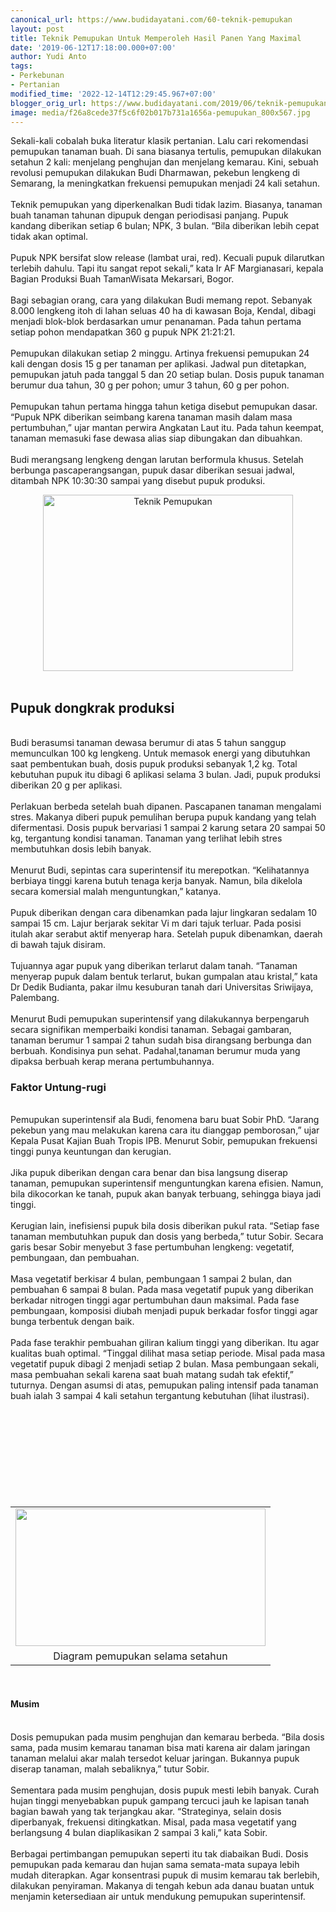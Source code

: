 ```yaml
---
canonical_url: https://www.budidayatani.com/60-teknik-pemupukan
layout: post
title: Teknik Pemupukan Untuk Memperoleh Hasil Panen Yang Maximal
date: '2019-06-12T17:18:00.000+07:00'
author: Yudi Anto
tags:
- Perkebunan
- Pertanian
modified_time: '2022-12-14T12:29:45.967+07:00'
blogger_orig_url: https://www.budidayatani.com/2019/06/teknik-pemupukan-untuk-memperoleh-hasil.html
image: media/f26a8cede37f5c6f02b017b731a1656a-pemupukan_800x567.jpg
---
```

Sekali-kali cobalah buka literatur klasik pertanian. Lalu cari rekomendasi pemupukan tanaman buah. Di sana biasanya tertulis, pemupukan dilakukan setahun 2 kali: menjelang penghujan dan menjelang kemarau. Kini, sebuah revolusi pemupukan dilakukan Budi Dharmawan, pekebun lengkeng di Semarang, la meningkatkan frekuensi pemupukan menjadi 24 kali setahun.<br/><br/>Teknik pemupukan yang diperkenalkan Budi tidak lazim. Biasanya, tanaman buah tanaman tahunan dipupuk dengan periodisasi panjang. Pupuk kandang diberikan setiap 6 bulan; NPK, 3 bulan. “Bila diberikan lebih cepat tidak akan optimal.<br/><br/>Pupuk NPK bersifat slow release (lambat urai, red). Kecuali pupuk dilarutkan terlebih dahulu. Tapi itu sangat repot sekali,” kata Ir AF Margianasari, kepala Bagian Produksi Buah TamanWisata Mekarsari, Bogor.<br/><br/>Bagi sebagian orang, cara yang dilakukan Budi memang repot. Sebanyak 8.000 lengkeng itoh di lahan seluas 40 ha di kawasan Boja, Kendal, dibagi menjadi blok-blok berdasarkan umur penanaman. Pada tahun pertama setiap pohon mendapatkan 360 g pupuk NPK 21:21:21.<br/><br/>Pemupukan dilakukan setiap 2 minggu. Artinya frekuensi pemupukan 24 kali dengan dosis 15 g per tanaman per aplikasi. Jadwal pun ditetapkan, pemupukan jatuh pada tanggal 5 dan 20 setiap bulan. Dosis pupuk tanaman berumur dua tahun, 30 g per pohon; umur 3 tahun, 60 g per pohon.<br/><br/>Pemupukan tahun pertama hingga tahun ketiga disebut pemupukan dasar. “Pupuk NPK diberikan seimbang karena tanaman masih dalam masa pertumbuhan,” ujar mantan perwira Angkatan Laut itu. Pada tahun keempat, tanaman memasuki fase dewasa alias siap dibungakan dan dibuahkan.<br/><br/>Budi merangsang lengkeng dengan larutan berformula khusus. Setelah berbunga pascaperangsangan, pupuk dasar diberikan sesuai jadwal, ditambah NPK 10:30:30 sampai yang disebut pupuk produksi.<br/><div style="clear: both; text-align: center;"><a style="margin-left: 1em; margin-right: 1em;" href="https://i2.wp.com/1.bp.blogspot.com/-lQrJ4enz70w/XQCt2_WDazI/AAAAAAAAB5A/Gtl3KfLBiegGrGtbEgwFACZqEDHKgmrQACLcBGAs/s1600/pemupukan_800x567.jpg?ssl=1"><img title="" src="https://i2.wp.com/1.bp.blogspot.com/-lQrJ4enz70w/XQCt2_WDazI/AAAAAAAAB5A/Gtl3KfLBiegGrGtbEgwFACZqEDHKgmrQACLcBGAs/s400/pemupukan_800x567.jpg?resize=400%2C282&amp;ssl=1" alt="Teknik Pemupukan" width="400" height="282" border="0" data-original-height="567" data-original-width="800" data-recalc-dims="1" /></a></div><br/><h2>Pupuk dongkrak produksi</h2><br/>Budi berasumsi tanaman dewasa berumur di atas 5 tahun sanggup memunculkan 100 kg lengkeng. Untuk memasok energi yang dibutuhkan saat pembentukan buah, dosis pupuk produksi sebanyak 1,2 kg. Total kebutuhan pupuk itu dibagi 6 aplikasi selama 3 bulan. Jadi, pupuk produksi diberikan 20 g per aplikasi.<br/><br/>Perlakuan berbeda setelah buah dipanen. Pascapanen tanaman mengalami stres. Makanya diberi pupuk pemulihan berupa pupuk kandang yang telah difermentasi. Dosis pupuk bervariasi 1 sampai 2 karung setara 20 sampai 50 kg, tergantung kondisi tanaman. Tanaman yang terlihat lebih stres membutuhkan dosis lebih banyak.<br/><br/>Menurut Budi, sepintas cara superintensif itu merepotkan. “Kelihatannya berbiaya tinggi karena butuh tenaga kerja banyak. Namun, bila dikelola secara komersial malah menguntungkan,” katanya.<br/><br/>Pupuk diberikan dengan cara dibenamkan pada lajur lingkaran sedalam 10 sampai 15 cm. Lajur berjarak sekitar Vi m dari tajuk terluar. Pada posisi itulah akar serabut aktif menyerap hara. Setelah pupuk dibenamkan, daerah di bawah tajuk disiram.<br/><br/>Tujuannya agar pupuk yang diberikan terlarut dalam tanah. “Tanaman menyerap pupuk dalam bentuk terlarut, bukan gumpalan atau kristal,” kata Dr Dedik Budianta, pakar ilmu kesuburan tanah dari Universitas Sriwijaya, Palembang.<br/><br/>Menurut Budi pemupukan superintensif yang dilakukannya berpengaruh secara signifikan memperbaiki kondisi tanaman. Sebagai gambaran, tanaman berumur 1 sampai 2 tahun sudah bisa dirangsang berbunga dan berbuah. Kondisinya pun sehat. Padahal,tanaman berumur muda yang dipaksa berbuah kerap merana pertumbuhannya.<br/><h3>Faktor Untung-rugi</h3><br/>Pemupukan superintensif ala Budi, fenomena baru buat Sobir PhD. “Jarang pekebun yang mau melakukan karena cara itu dianggap pemborosan,” ujar Kepala Pusat Kajian Buah Tropis IPB. Menurut Sobir, pemupukan frekuensi tinggi punya keuntungan dan kerugian.<br/><br/>Jika pupuk diberikan dengan cara benar dan bisa langsung diserap tanaman, pemupukan superintensif menguntungkan karena efisien. Namun, bila dikocorkan ke tanah, pupuk akan banyak terbuang, sehingga biaya jadi tinggi.<br/><br/>Kerugian lain, inefisiensi pupuk bila dosis diberikan pukul rata. “Setiap fase tanaman membutuhkan pupuk dan dosis yang berbeda,” tutur Sobir. Secara garis besar Sobir menyebut 3 fase pertumbuhan lengkeng: vegetatif, pembungaan, dan pembuahan.<br/><br/>Masa vegetatif berkisar 4 bulan, pembungaan 1 sampai 2 bulan, dan pembuahan 6 sampai 8 bulan. Pada masa vegetatif pupuk yang diberikan berkadar nitrogen tinggi agar pertumbuhan daun maksimal. Pada fase pembungaan, komposisi diubah menjadi pupuk berkadar fosfor tinggi agar bunga terbentuk dengan baik.<br/><br/>Pada fase terakhir pembuahan giliran kalium tinggi yang diberikan. Itu agar kualitas buah optimal. “Tinggal dilihat masa setiap periode. Misal pada masa vegetatif pupuk dibagi 2 menjadi setiap 2 bulan. Masa pembungaan sekali, masa pembuahan sekali karena saat buah matang sudah tak efektif,” tuturnya. Dengan asumsi di atas, pemupukan paling intensif pada tanaman buah ialah 3 sampai 4 kali setahun tergantung kebutuhan (lihat ilustrasi).<br/><table style="margin-left: auto; margin-right: auto; text-align: center;" cellspacing="0" cellpadding="0" align="center"><br/><tbody><br/><tr><br/><td style="text-align: center;"><a style="margin-left: auto; margin-right: auto;" href="https://i2.wp.com/1.bp.blogspot.com/-ctIIyx6NkTM/XQC2zCGMUyI/AAAAAAAAB5Y/ujqpXPQaBBQj3TYzCbMstksWeYo48OL-QCLcBGAs/s1600/pemupukan_800x440.jpg?ssl=1"><img src="https://i2.wp.com/1.bp.blogspot.com/-ctIIyx6NkTM/XQC2zCGMUyI/AAAAAAAAB5Y/ujqpXPQaBBQj3TYzCbMstksWeYo48OL-QCLcBGAs/s400/pemupukan_800x440.jpg?resize=400%2C220&amp;ssl=1" width="400" height="220" border="0" data-original-height="440" data-original-width="800" data-recalc-dims="1" /></a></td><br/></tr><br/><tr><br/><td style="text-align: center;">Diagram pemupukan selama setahun</td><br/></tr><br/></tbody><br/></table><br/><h4>Musim</h4><br/>Dosis pemupukan pada musim penghujan dan kemarau berbeda. “Bila dosis sama, pada musim kemarau tanaman bisa mati karena air dalam jaringan tanaman melalui akar malah tersedot keluar jaringan. Bukannya pupuk diserap tanaman, malah sebaliknya,” tutur Sobir.<br/><br/>Sementara pada musim penghujan, dosis pupuk mesti lebih banyak. Curah hujan tinggi menyebabkan pupuk gampang tercuci jauh ke lapisan tanah bagian bawah yang tak terjangkau akar. “Strateginya, selain dosis diperbanyak, frekuensi ditingkatkan. Misal, pada masa vegetatif yang berlangsung 4 bulan diaplikasikan 2 sampai 3 kali,” kata Sobir.<br/><br/>Berbagai pertimbangan pemupukan seperti itu tak diabaikan Budi. Dosis pemupukan pada kemarau dan hujan sama semata-mata supaya lebih mudah diterapkan. Agar konsentrasi pupuk di musim kemarau tak berlebih, dilakukan penyiraman. Makanya di tengah kebun ada danau buatan untuk menjamin ketersediaan air untuk mendukung pemupukan superintensif.